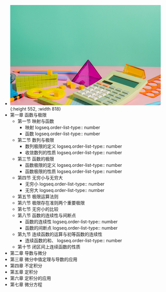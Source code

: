 - ![math.png](../assets/math_1708953661861_0.png){:height 552, :width 818}
- 第一章 函数与极限
	- 第一节 映射与函数
		- 映射
		  logseq.order-list-type:: number
		- 函数
		  logseq.order-list-type:: number
	- 第二节 数列与极限
		- 数列极限的定义
		  logseq.order-list-type:: number
		- 收敛数列的性质
		  logseq.order-list-type:: number
	- 第三节 函数的极限
		- 函数极限的定义
		  logseq.order-list-type:: number
		- 函数极限的性质
		  logseq.order-list-type:: number
	- 第四节 无穷小与无穷大
		- 无穷小
		  logseq.order-list-type:: number
		- 无穷大
		  logseq.order-list-type:: number
	- 第五节 极限运算法则
	- 第六节 极限存在准则两个重要极限
	- 第七节 无穷小的比较
	- 第八节 函数的连续性与间断点
		- 函数的连续性
		  logseq.order-list-type:: number
		- 函数的间断点
		  logseq.order-list-type:: number
	- 第九节 连续函数的运算与初等函数的连续性
		- 连续函数的和、
		  logseq.order-list-type:: number
	- 第十节 闭区间上连续函数的性质
- 第二章 导数与微分
- 第三章 微分中值定理与导数的应用
- 第四章 不定积分
- 第五章 定积分
- 第六章 定积分的应用
- 第七章 微分方程